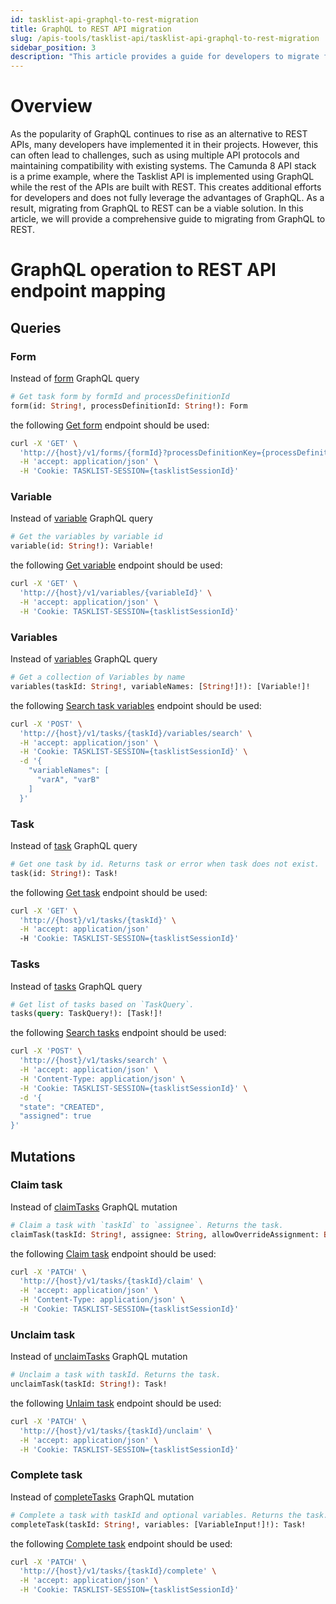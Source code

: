 ```yaml
---
id: tasklist-api-graphql-to-rest-migration
title: GraphQL to REST API migration
slug: /apis-tools/tasklist-api/tasklist-api-graphql-to-rest-migration
sidebar_position: 3
description: "This article provides a guide for developers to migrate from GraphQL to REST API seamlessly."
---
```


# Overview

As the popularity of GraphQL continues to rise as an alternative to REST APIs,
many developers have implemented it in their projects. However, this can often lead to challenges,
such as using multiple API protocols and maintaining compatibility with existing systems.
The Camunda 8 API stack is a prime example, where the Tasklist API is implemented using GraphQL
while the rest of the APIs are built with REST. This creates additional efforts for developers and
does not fully leverage the advantages of GraphQL. As a result, migrating from GraphQL to REST
can be a viable solution. In this article, we will provide a comprehensive guide to migrating from GraphQL to REST.

# GraphQL operation to REST API endpoint mapping

## Queries

### Form

Instead of [form](/docs/apis-tools/tasklist-api/queries/form.mdx) GraphQL query

```graphql
# Get task form by formId and processDefinitionId
form(id: String!, processDefinitionId: String!): Form
```

the following [Get form](/docs/apis-tools/tasklist-api-rest/controllers/tasklist-api-rest-form-controller.md#get-form) endpoint should be used:

```bash
curl -X 'GET' \
  'http://{host}/v1/forms/{formId}?processDefinitionKey={processDefinitionKey}' \
  -H 'accept: application/json' \
  -H 'Cookie: TASKLIST-SESSION={tasklistSessionId}'
```

### Variable

Instead of [variable](/docs/apis-tools/tasklist-api/queries/variable.mdx) GraphQL query

```graphql
# Get the variables by variable id
variable(id: String!): Variable!
```

the following [Get variable](/docs/apis-tools/tasklist-api-rest/controllers/tasklist-api-rest-variables-controller.md#get-variable) endpoint should be used:

```bash
curl -X 'GET' \
  'http://{host}/v1/variables/{variableId}' \
  -H 'accept: application/json' \
  -H 'Cookie: TASKLIST-SESSION={tasklistSessionId}'
```

### Variables

Instead of [variables](/docs/apis-tools/tasklist-api/queries/variables.mdx) GraphQL query

```graphql
# Get a collection of Variables by name
variables(taskId: String!, variableNames: [String!]!): [Variable!]!
```

the following [Search task variables](/docs/apis-tools/tasklist-api-rest/controllers/tasklist-api-rest-task-controller.md#search-task-variables) endpoint should be used:

```bash
curl -X 'POST' \
  'http://{host}/v1/tasks/{taskId}/variables/search' \
  -H 'accept: application/json' \
  -H 'Cookie: TASKLIST-SESSION={tasklistSessionId}' \
  -d '{
    "variableNames": [
      "varA", "varB"
    ]
  }'
```

### Task

Instead of [task](/docs/apis-tools/tasklist-api/queries/task.mdx) GraphQL query

```graphql
# Get one task by id. Returns task or error when task does not exist.
task(id: String!): Task!
```

the following [Get task](/docs/apis-tools/tasklist-api-rest/controllers/tasklist-api-rest-task-controller.md#get-task) endpoint should be used:

```bash
curl -X 'GET' \
  'http://{host}/v1/tasks/{taskId}' \
  -H 'accept: application/json'
  -H 'Cookie: TASKLIST-SESSION={tasklistSessionId}'
```

### Tasks

Instead of [tasks](/docs/apis-tools/tasklist-api/queries/tasks.mdx) GraphQL query

```graphql
# Get list of tasks based on `TaskQuery`.
tasks(query: TaskQuery!): [Task!]!
```

the following [Search tasks](/docs/apis-tools/tasklist-api-rest/controllers/tasklist-api-rest-task-controller.md#search-tasks) endpoint should be used:

```bash
curl -X 'POST' \
  'http://{host}/v1/tasks/search' \
  -H 'accept: application/json' \
  -H 'Content-Type: application/json' \
  -H 'Cookie: TASKLIST-SESSION={tasklistSessionId}' \
  -d '{
  "state": "CREATED",
  "assigned": true
}'
```

## Mutations

### Claim task

Instead of [claimTasks](/docs/apis-tools/tasklist-api/mutations/claim-task.mdx) GraphQL mutation

```graphql
# Claim a task with `taskId` to `assignee`. Returns the task.
claimTask(taskId: String!, assignee: String, allowOverrideAssignment: Boolean): Task!
```

the following [Claim task](/docs/apis-tools/tasklist-api-rest/controllers/tasklist-api-rest-task-controller.md#claim-task) endpoint should be used:

```bash
curl -X 'PATCH' \
  'http://{host}/v1/tasks/{taskId}/claim' \
  -H 'accept: application/json' \
  -H 'Content-Type: application/json' \
  -H 'Cookie: TASKLIST-SESSION={tasklistSessionId}'
```

### Unclaim task

Instead of [unclaimTasks](/docs/apis-tools/tasklist-api/mutations/unclaim-task.mdx) GraphQL mutation

```graphql
# Unclaim a task with taskId. Returns the task.
unclaimTask(taskId: String!): Task!
```

the following [Unlaim task](/docs/apis-tools/tasklist-api-rest/controllers/tasklist-api-rest-task-controller.md#unclaim-task) endpoint should be used:

```bash
curl -X 'PATCH' \
  'http://{host}/v1/tasks/{taskId}/unclaim' \
  -H 'accept: application/json' \
  -H 'Cookie: TASKLIST-SESSION={tasklistSessionId}'
```

### Complete task

Instead of [completeTasks](/docs/apis-tools/tasklist-api/mutations/complete-task.mdx) GraphQL mutation

```graphql
# Complete a task with taskId and optional variables. Returns the task.
completeTask(taskId: String!, variables: [VariableInput!]!): Task!
```

the following [Complete task](/docs/apis-tools/tasklist-api-rest/controllers/tasklist-api-rest-task-controller.md#complete-task) endpoint should be used:

```bash
curl -X 'PATCH' \
  'http://{host}/v1/tasks/{taskId}/complete' \
  -H 'accept: application/json' \
  -H 'Cookie: TASKLIST-SESSION={tasklistSessionId}'
```
